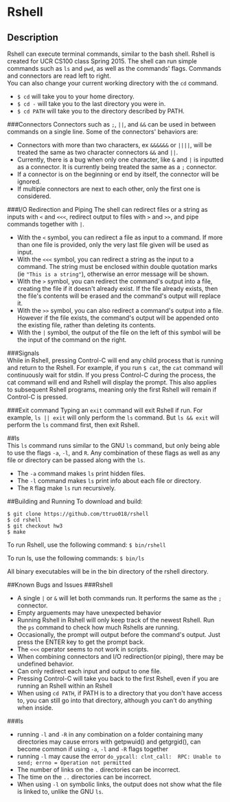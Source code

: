 # Rshell
## Description
Rshell can execute terminal commands, similar to the bash shell. 
Rshell is created for UCR CS100 class Spring 2015.
The shell can run simple commands such as `ls` and `pwd`, as well as the commands' flags. 
Commands and connectors are read left to right.   
You can also change your current working directory with the `cd` command.   
* `$ cd` will take you to your home directory.   
* `$ cd -` will take you to the last directory you were in.   
* `$ cd PATH` will take you to the directory described by PATH.   

###Connectors
Connectors such as `;`, `||`, and `&&` can be used in between commands on a single line.
Some of the connectors' behaviors are:     
* Connectors with more than two characters, ex `&&&&&&` or `||||`,
will be treated the same as two character connectors `&&` and `||`.     
* Currently, there is a bug when only one character, like `&` and `|`
is inputted as a connector. It is currently being treated the same as a `;` connector.     
* If a connector is on the beginning or end by itself, the connector will be ignored.     
* If multiple connectors are next to each other, only the first one is considered.

###I/O Redirection and Piping
The shell can redirect files or a string as inputs 
with `<` and `<<<`, redirect output to files 
with `>` and `>>`, and pipe commands together with `|`. 
* With the `<` symbol, you can redirect a file as input to 
a command. If more than one file is provided, only the very 
last file given will be used as input.    
* With the `<<<` symbol, you can redirect a string as 
the input to a command. The string must be enclosed within double quotation marks (ie `"This is a string"`), otherwise an
error message will be shown.       
* With the `>` symbol, you can redirect the command's output 
into a file, creating the file if it doesn't already exist. 
If the file already exists, then the file's contents will be 
erased and the command's output will replace it.
* With the `>>` symbol, you can also redirect a command's 
output into a file. However if the file exists, the 
command's output will be appended onto the existing file, 
rather than deleting its contents.   
* With the `|` symbol, the output of the file on the left of 
this symbol will be the input of the command on the right.   

###Signals   
While in Rshell, pressing Control-C will end any child process that is running 
and return to the Rshell. 
For example, if you run `$ cat`, the `cat` command will continuously wait for stdin. If you press 
Control-C during the process, the cat command will end and Rshell will display the prompt. 
This also applies to subsequent Rshell programs, meaning only the first Rshell will remain 
if Control-C is pressed.   

###Exit command
Typing an `exit` command will exit Rshell if run. 
For example, `ls || exit` will only perform the `ls` command.
But `ls && exit` will perform the `ls` command first, then exit Rshell.

##ls   
This `ls` command runs similar to the GNU `ls` command, 
but only being able to use the flags `-a`, `-l`, and `R`. 
Any combination of these flags as well as any file or directory can be passed along with the `ls`.  
* The `-a` command makes `ls` print hidden files.  
* The `-l` command makes `ls` print info about each file or directory.  
* The `R` flag make `ls` run recursively. 

##Building and Running
To download and build:
```
$ git clone https://github.com/ttruo018/rshell   
$ cd rshell   
$ git checkout hw3   
$ make
```

To run Rshell, use the following command: `$ bin/rshell`   

To run ls, use the following commands: `$ bin/ls`   

All binary executables will be in the bin directory of the rshell directory.

##Known Bugs and Issues
###Rshell
* A single `|` or `&` will let both commands run. 
It performs the same as the `;` connector.   
* Empty arguements may have unexpected behavior    
* Running Rshell in Rshell will only keep track of the newest Rshell.
Run the `ps` command to check how much Rshells are running.   
* Occasionally, the prompt will output before the command's 
output. Just press the ENTER key to get the prompt back.   
* The `<<<` operator seems to not work in scripts.   
* When combining connectors and I/O redirection(or piping), 
there may be undefined behavior.   
* Can only redirect each input and output to one file.   
* Pressing Control-C will take you back to the first Rshell, 
even if you are running an Rshell within an Rshell
* When using `cd PATH`, if PATH is to a directory that you don't have access to, 
you can still go into that directory, although you can't do anything when inside.   

###ls
* running `-l` and `-R` in any combination on a folder 
containing many directories may cause errors with 
getpwuid() and getgrgid(), can become
common if using `-a`, `-l` and `-R` flags together    
* running `-l` may cause the error `do_ypcall: clnt_call: 
RPC: Unable to send; errno = Operation not permitted`    
* The number of links on the `.` directories can be incorrect.    
* The time on the `..` directories can be incorrect.     
* When using `-l` on symbolic links, the output does not show 
what the file is linked to, unlike the GNU `ls`.   

